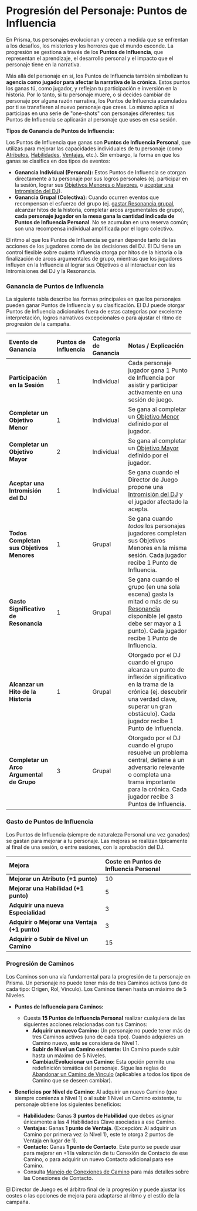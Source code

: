 # Progresión del Personaje: Puntos de Influencia

En Prisma, tus personajes evolucionan y crecen a medida que se enfrentan a los desafíos, los misterios y los horrores que el mundo esconde. La progresión se gestiona a través de los **Puntos de Influencia**, que representan el aprendizaje, el desarrollo personal y el impacto que el personaje tiene en la narrativa.

Más allá del personaje en sí, los Puntos de Influencia también simbolizan tu **agencia como jugador para afectar la narrativa de la crónica**. Estos puntos los ganas tú, como jugador, y reflejan tu participación e inversión en la historia. Por lo tanto, si tu personaje muere, o si decides cambiar de personaje por alguna razón narrativa, los Puntos de Influencia acumulados por ti se transfieren al nuevo personaje que crees. Lo mismo aplica si participas en una serie de "one-shots" con personajes diferentes: tus Puntos de Influencia se aplicarán al personaje que uses en esa sesión.

**Tipos de Ganancia de Puntos de Influencia:**

Los Puntos de Influencia que ganas son **Puntos de Influencia Personal**, que utilizas para mejorar las capacidades individuales de tu personaje (como [Atributos](./02.4_Paso_3_Estableciendo_los_Atributos.md), [Habilidades](./02.5_Paso_4_Desarrollando_Habilidades_y_Especialidades.md), [Ventajas](./02.X_Ventajas_de_Personaje.md), etc.). Sin embargo, la forma en que los ganas se clasifica en dos tipos de eventos:

*   **Ganancia Individual (Personal):** Estos Puntos de Influencia se otorgan directamente a tu personaje por sus logros personales (ej. participar en la sesión, lograr sus [Objetivos Menores o Mayores](./02.8_Paso_7_Detalles_Finales_Objetivos_y_Hoja_de_Personaje.md#c-define-tus-objetivos-iniciales), o [aceptar una Intromisión del DJ](./../../Capitulo_04_El_Arte_de_Dirigir_Prisma/04.2_Intromisiones_del_DJ.md)).
*   **Ganancia Grupal (Colectiva):** Cuando ocurren eventos que recompensan el esfuerzo del grupo (ej. [gastar Resonancia grupal](./../../Capitulo_01_Mecanicas_Fundamentales/01.09_Resonancia.md), alcanzar hitos de la historia, completar arcos argumentales de grupo), **cada personaje jugador en la mesa gana la cantidad indicada de Puntos de Influencia Personal**. No se acumulan en una reserva común; son una recompensa individual amplificada por el logro colectivo.

El ritmo al que los Puntos de Influencia se ganan depende tanto de las acciones de los jugadores como de las decisiones del DJ. El DJ tiene un control flexible sobre cuánta Influencia otorga por hitos de la historia o la finalización de arcos argumentales de grupo, mientras que los jugadores influyen en la Influencia al lograr sus Objetivos o al interactuar con las Intromisiones del DJ y la Resonancia.

### Ganancia de Puntos de Influencia

La siguiente tabla describe las formas principales en que los personajes pueden ganar Puntos de Influencia y su clasificación. El DJ puede otorgar Puntos de Influencia adicionales fuera de estas categorías por excelente interpretación, logros narrativos excepcionales o para ajustar el ritmo de progresión de la campaña.

| Evento de Ganancia | Puntos de Influencia | Categoría de Ganancia | Notas / Explicación |
| :---------------------------------------------- | :------------------- | :-------------------- | :----------------------------------------------------------------------------------------------------------------------------------------------------------------------------------------------------------- |
| **Participación en la Sesión** | 1 | Individual | Cada personaje jugador gana 1 Punto de Influencia por asistir y participar activamente en una sesión de juego. |
| **Completar un Objetivo Menor** | 1 | Individual | Se gana al completar un [Objetivo Menor](./02.8_Paso_7_Detalles_Finales_Objetivos_y_Hoja_de_Personaje.md#c-define-tus-objetivos-iniciales) definido por el jugador. |
| **Completar un Objetivo Mayor** | 2 | Individual | Se gana al completar un [Objetivo Mayor](./02.8_Paso_7_Detalles_Finales_Objetivos_y_Hoja_de_Personaje.md#c-define-tus-objetivos-iniciales) definido por el jugador. |
| **Aceptar una Intromisión del DJ** | 1 | Individual | Se gana cuando el Director de Juego propone una [Intromisión del DJ](./../../Capitulo_04_El_Arte_de_Dirigir_Prisma/04.2_Intromisiones_del_DJ.md) y el jugador afectado la acepta. |
| **Todos Completan sus Objetivos Menores** | 1 | Grupal | Se gana cuando *todos* los personajes jugadores completan sus Objetivos Menores en la misma sesión. Cada jugador recibe 1 Punto de Influencia. |
| **Gasto Significativo de Resonancia** | 1 | Grupal | Se gana cuando el grupo (en una sola escena) gasta la mitad o más de su [Resonancia](./../../Capitulo_01_Mecanicas_Fundamentales/01.09_Resonancia.md) disponible (el gasto debe ser mayor a 1 punto). Cada jugador recibe 1 Punto de Influencia. |
| **Alcanzar un Hito de la Historia** | 1 | Grupal | Otorgado por el DJ cuando el grupo alcanza un punto de inflexión significativo en la trama de la crónica (ej. descubrir una verdad clave, superar un gran obstáculo). Cada jugador recibe 1 Punto de Influencia. |
| **Completar un Arco Argumental de Grupo** | 3 | Grupal | Otorgado por el DJ cuando el grupo resuelve un problema central, detiene a un adversario relevante o completa una trama importante para la crónica. Cada jugador recibe 3 Puntos de Influencia. |

### Gasto de Puntos de Influencia

Los Puntos de Influencia (siempre de naturaleza Personal una vez ganados) se gastan para mejorar a tu personaje. Las mejoras se realizan típicamente al final de una sesión, o entre sesiones, con la aprobación del DJ.

| Mejora | Coste en Puntos de Influencia Personal |
| :---------------------------------------------- | :------------------------------------- |
| **Mejorar un Atributo (+1 punto)** | 10 |
| **Mejorar una Habilidad (+1 punto)** | 5 |
| **Adquirir una nueva Especialidad** | 3 |
| **Adquirir o Mejorar una Ventaja (+1 punto)** | 3 |
| **Adquirir o Subir de Nivel un Camino** | 15 |

### Progresión de Caminos

Los Caminos son una vía fundamental para la progresión de tu personaje en Prisma. Un personaje no puede tener más de tres Caminos activos (uno de cada tipo: Origen, Rol, Vínculo). Los Caminos tienen hasta un máximo de 5 Niveles.

*   **Puntos de Influencia para Caminos:**
    *   Cuesta **15 Puntos de Influencia Personal** realizar cualquiera de las siguientes acciones relacionadas con tus Caminos:
        *   **Adquirir un nuevo Camino:** Un personaje no puede tener más de tres Caminos activos (uno de cada tipo). Cuando adquieres un Camino nuevo, este se considera de Nivel 1.
        *   **Subir de Nivel un Camino existente:** Un Camino puede subir hasta un máximo de 5 Niveles.
        *   **Cambiar/Evolucionar un Camino:** Esta opción permite una redefinición temática del personaje. Sigue las reglas de [Abandonar un Camino de Vínculo](./02.3.3_Camino_de_Vinculo.md#nota-importante-abandonar-un-camino-de-vnculo) (aplicables a todos los tipos de Camino que se deseen cambiar).

*   **Beneficios por Nivel de Camino:**
    Al adquirir un nuevo Camino (que siempre comienza a Nivel 1) o al subir 1 Nivel un Camino existente, tu personaje obtiene los siguientes beneficios:

    *   **Habilidades:** Ganas **3 puntos de Habilidad** que debes asignar únicamente a las 4 Habilidades Clave asociadas a ese Camino.
    *   **Ventajas:** Ganas **1 punto de Ventaja**. (Excepción: Al adquirir un Camino por primera vez (a Nivel 1), este te otorga 2 puntos de Ventaja en lugar de 1).
    *   **Contacto:** Ganas **1 punto de Contacto**. Este punto se puede usar para mejorar en +1 la valoración de tu Conexión de Contacto de ese Camino, o para adquirir un nuevo Contacto adicional para ese Camino.
    *   Consulta [Manejo de Conexiones de Camino](./02.3.4_Manejo_de_Conexiones_de_Camino.md) para más detalles sobre las Conexiones de Contacto.

El Director de Juego es el árbitro final de la progresión y puede ajustar los costes o las opciones de mejora para adaptarse al ritmo y el estilo de la campaña.
